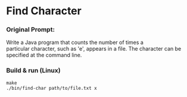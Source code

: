 # Find Character

### Original Prompt:
Write a Java program that counts the number of times a  
particular character, such as 'e', appears in a file.
The character can be specified at the command line.

### Build & run (Linux)
```
make
./bin/find-char path/to/file.txt x 
```
